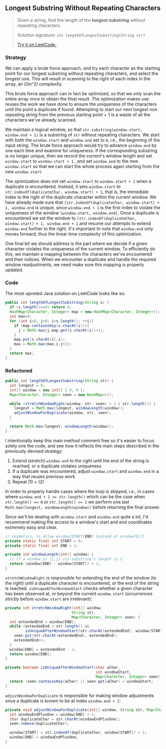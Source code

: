 ## Longest Substring Without Repeating Characters

> Given a string, find the length of the **longest substring** without repeating characters.
>
> Solution signature: `int lengthOfLongestSubstring(String str)`
>
> [Try it on LeetCode.](https://leetcode.com/problems/longest-substring-without-repeating-characters/)



### Strategy

We can apply a brute force approach, and try each character as the starting point for our longest substring without repeating characters, and select the longest one. This will result in scanning to the right of each index in the array, an *O(n^2)* complexity.

This brute force approach can in fact be optimized, so that we only scan the entire array once to obtain the final result. The optimization makes use reuses the work we have done to ensure the uniqueness of the characters until the point a duplicate if found. Attempting to start our next longest non repeating string from the previous starting point + 1 is a waste of all the characters we've already scanned. 

We maintain a logical window, so that `str.substring(window.start, window.end + 1)` is a substring of `str` without repeating characters. We start with both the `window.start` and `window.end` set to `0`, i.e., the beginning of the input string. The brute force approach would try to advance `window.end` by one each time and examine for uniqueness. If the corresponding substring is no longer unique, then we record the current's window length and set `window.start` to `window.start + 1` , and set `window.end` to the new `window.start` so that we can start the whole process again starting from the new `window.start`. 

The optimization does not set `window.start` to `window.start + 1` when a duplicate is encountered. Instead, it sets `window.start` to `str.indexOf(duplicateChar, window.start) + 1`, that is, the immediate index to the right of the duplicate character within the current window. We have already made sure that `[str.indexOf(duplicateChar, window.start) + 1, window.end` is unique, since `window.end + 1` is the first index to violate the uniqueness of the window `[window.start, window.end]`. Once a duplicate is encountered we set the window to 
`[str.indexOf(duplicateChar, window.start) + 1, window.end + 1` and resume our attempts to extend `window.end` further to the right. It's important to note that `window.end` only moves forward, thus the linear time complexity of this optimization.

One final bit we should address is the part where we decide if a given character violates the uniqueness of the current window. To efficiently do this, we maintain a mapping between the characters we've encountered and their indices. When we encounter a duplicate and handle the required window readjustments, we need make sure this mapping is properly updated.



### Code

The most upvoted Java solution on LeetCode looks like so:

```java
public int lengthOfLongestSubstring(String s) {
  if (s.length()==0) return 0;
  HashMap<Character, Integer> map = new HashMap<Character, Integer>();
  int max=0;
  for (int i=0, j=0; i<s.length(); ++i){
    if (map.containsKey(s.charAt(i))){
      j = Math.max(j,map.get(s.charAt(i))+1);
    }
    map.put(s.charAt(i),i);
    max = Math.max(max,i-j+1);
  }
  return max;
}
```



### Refactored

```java
public int lengthOfLongestSubstring(String str) {
  int longest = 0;
  int[] window = new int[] { 0, 0 };
  Map<Character, Integer> seen = new HashMap<>();

  while (stretchWindowRight(window, str, seen) + 1 < str.length()) {
    longest = Math.max(longest, windowLength(window));
    adjustWindowForDuplicate(window, str, seen);
  }

  return Math.max(longest, windowLength(window));
}
```

I intentionally keep this main method comment free so it's easier to focus solely one the code, and see how it reflects the main steps described in the previously devised strategy:

1. Extend (stretch) `window.end` to the right until the end of the string is reached, or a duplicate violates uniqueness
2. If a duplicate was encountered, adjust `window.start` and `window.end` in a way that reuses previous work
3. Repeat (1) + (2)

In order to properly handle cases where the loop is skipped, i.e., in cases where `window.end + 1 >= str.length()` which can be the case when `str.length() == 0` or `str.length() == 1` we perform one last `Math.max(longest, windowLength(window))` before returning the final answer.

Since we'll be dealing with `window.start` and `window.end` quite a lot, I'd recommend making the access to a window's start and end coordinates extremely easy and clear.

```java
// cosmetics, to allow window[START/END] instead of window[0/1]
private static final int START = 0;
private static final int END = 1;
```



```java
private int windowLength(int[] window) {
  // if a window is [i,j] its substring's length is 2
  return (window[END] - window[START]) + 1;
}
```

`stretchWindowRight` is responsible for extending the end of the window (to the right) until a duplicate character is encountered, or the end of the string is reached. `isUniqueAfterWindowStart` checks whether a given character has been observed at, or beyond the current `window.start` (occurrences strictly before `window.start` are irrelevant):

```java
private int stretchWindowRight(int[] window,
                              String str,
                              Map<Character, Integer> seen) {
  int extendedEnd = window[END];
  while (extendedEnd < str.length() &&
         isUniqueAfterWindowStart(str.charAt(extendedEnd), window[START], seen)) {
    seen.put(str.charAt(extendedEnd), extendedEnd);
    extendedEnd++;
  }
  window[END] = extendedEnd - 1;
  return window[END];
}
```

```java
private boolean isUniqueAfterWindowStart(char aChar,
                                         int windowStart,
                                         Map<Character, Integer> seen) {
  return !seen.containsKey(aChar) || seen.get(aChar) < windowStart;
}
```

`adjustWindowForDuplicate` is responsible for making window adjustments once a duplicate is known to be at index `window.end + 1`:

```java
private void adjustWindowForDuplicate(int[] window, String str, Map<Character, Integer> seen) {
  int windowEndPlusOne = window[END] + 1;
  char duplicateChar = str.charAt(windowEndPlusOne);
  seen.remove(duplicateChar);

  window[START] = str.indexOf(duplicateChar, window[START]) + 1;
  window[END] = windowEndPlusOne;
}
```

